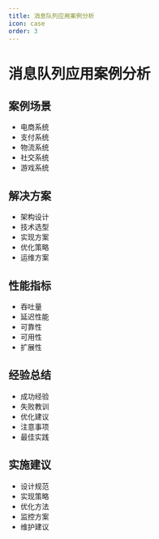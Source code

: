 ```yaml
---
title: 消息队列应用案例分析
icon: case
order: 3
---
```


# 消息队列应用案例分析

## 案例场景
- 电商系统
- 支付系统
- 物流系统
- 社交系统
- 游戏系统

## 解决方案
- 架构设计
- 技术选型
- 实现方案
- 优化策略
- 运维方案

## 性能指标
- 吞吐量
- 延迟性能
- 可靠性
- 可用性
- 扩展性

## 经验总结
- 成功经验
- 失败教训
- 优化建议
- 注意事项
- 最佳实践

## 实施建议
- 设计规范
- 实现策略
- 优化方法
- 监控方案
- 维护建议

